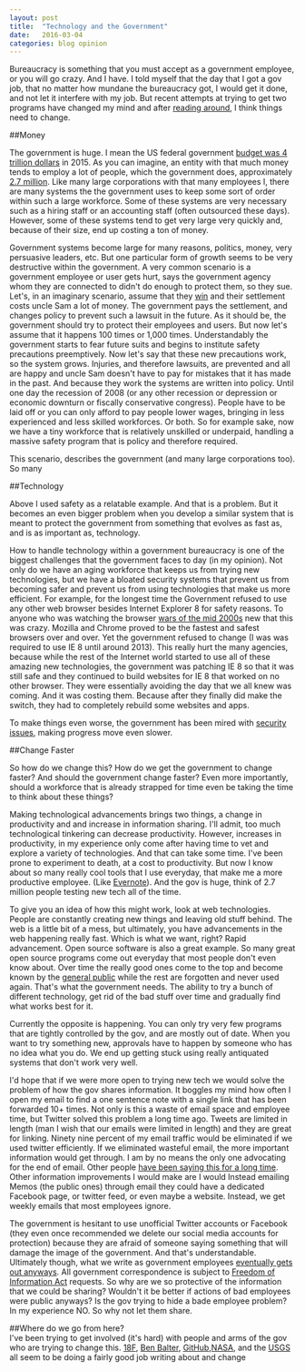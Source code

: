```yaml
---
layout: post
title:  "Technology and the Government"
date:   2016-03-04
categories: blog opinion 
---
```


Bureaucracy is something that you must accept as a government employee, or you will go crazy.  And I have.  I told myself that the day that I got a gov job, that no matter how mundane the bureaucracy got, I would get it done, and not let it interfere with my job.  But recent attempts at trying to get two programs have changed my mind and after [reading around][fedramp], I think things need to change. 

##Money

The government is huge.  I mean the US federal government  [ budget was 4 trillion dollars][budget] in 2015.  As you can imagine, an entity with that much money tends to employ a lot of people, which the government does, approximately [2.7 million][workforce]. Like many large corporations with that many employees I, there are many systems the the government uses to keep some sort of order within such a large workforce. Some of these systems are very necessary such as a hiring staff or an accounting staff (often outsourced these days).  However, some of these systems tend to get very large very quickly and, because of their size, end up costing a ton of money.  

Government systems become large for many reasons, politics, money, very persuasive leaders, etc.  But one particular form of growth seems to be very destructive within the government.  A very common scenario is a government employee or user gets hurt, says the government agency whom they are connected to didn't do enough to protect them, so they sue.  Let's, in an imaginary scenario, assume that they [win][lawsuit] and their settlement costs uncle Sam a lot of money.  The government pays the settlement, and changes policy to prevent such a lawsuit in the future. As it should be, the government should try to protect their employees and users.  But now let's assume that it happens 100 times or 1,000 times.  Understandably the government starts to fear future suits and begins to institute safety precautions preemptively.  Now let's say that these new precautions work, so the system grows.  Injuries, and therefore lawsuits, are prevented and all are happy and uncle Sam doesn't have to pay for mistakes that it has made in the past. And because they work the systems are written into policy. Until one day the recession of 2008 (or any other recession or depression or economic downturn or fiscally conservative congress).  People have to be laid off or you can only afford to pay people lower wages, bringing in less experienced and less skilled workforces.  Or both.  So for example sake, now we have a tiny workforce that is relatively unskilled or underpaid, handling a massive safety program that is policy and therefore required.  

This scenario, describes the government (and many large corporations too). So many 


##Technology

Above I used safety as a relatable example. And that is a problem. But it becomes an even bigger problem when you develop a similar system that is meant to protect the government from something that evolves as fast as, and is as important as, technology.  

How to handle technology within a government bureaucracy is one of the biggest challenges that the government faces to day (in my opinion).  Not only do we have an aging workforce that keeps us from trying new technologies, but we have a bloated security systems that prevent us from becoming safer and prevent us from using technologies that make us more efficient.  For example, for the longest time the Government refused to use any other web browser besides Internet Explorer 8 for safety reasons.  To anyone who was watching the browser [wars of the mid 2000s][browser] new that this was crazy.  Mozilla and Chrome proved to be the fastest and safest browsers over and over.  Yet the government refused to change (I was was required to use IE 8 until around 2013).  This really hurt the many agencies, because while the rest of the Internet world started to use all of these amazing new technologies, the government was patching IE 8 so that it was still safe and they continued to build websites for IE 8 that worked on no other browser.  They were essentially avoiding the day that we all knew was coming.  And it was costing them. Because after they finally did make the switch, they had to completely rebuild some websites and apps.  

To make things even worse, the government has been mired with [security issues][opmhack], making progress move even slower. 

##Change Faster

So how do we change this? How do we get the government to change faster? And should the government change faster? Even more importantly, should a workforce that is already strapped for time even be taking the time to think about these things? 

Making technological advancements brings two things, a change in productivity and and increase in information sharing. I'll admit, too much technological tinkering can decrease productivity.  However, increases in productivity, in my experience only come after having time to vet and explore a variety of technologies.  And that can take some time. I've been prone to experiment to death, at a cost to productivity.  But now I know about so many really cool tools that I use everyday, that make me a more productive employee.  (Like [Evernote][evernote]).  And the gov is huge, think of 2.7 million people testing new tech all of the time.  

To give you an idea of how this might work, look at web technologies. People are constantly creating new things and leaving old stuff behind.  The web is a little bit of a mess, but ultimately, you have advancements in the web happening really fast. Which is what we want, right?  Rapid advancement.  Open source software is also a great example.  So many great open source programs come out everyday that most people don't even know about.  Over time the really good ones come to the top and become known by the [general public][mozilla] while the rest are forgotten and never used again. That's what the government needs.  The ability to try a bunch of different technology, get rid of the bad stuff over time and gradually find what works best for it.  

Currently the opposite is happening.  You can only try very few programs that are tightly controlled by the gov, and are mostly out of date. When you want to try something new, approvals have to happen by someone who has no idea what you do.  We end up getting stuck using really antiquated systems that don't work very well. 

I'd hope that if we were more open to trying new tech we would solve the problem of how the gov shares information.  It boggles my mind how often I open my email to find a one sentence note with a single link that has been forwarded 10+ times.  Not only is this a waste of email space and employee time, but Twitter solved this  problem a long time ago. Tweets are limited in length (man I wish that our emails were limited in length) and they are great for linking.  Ninety nine percent of my email traffic would be eliminated if we used twitter efficiently.  If we eliminated wasteful email, the more important information would get through. I am by no means the only one advocating for the end of email.  Other people [have been saying this for a long time][email]. Other information improvements I would make are  I would Instead emailing Memos (the public ones) through email they could have a dedicated Facebook page, or twitter feed, or even maybe a website.  Instead, we get weekly emails that most employees ignore. 

The government is hesitant to use unofficial Twitter accounts or Facebook (they even once recommended we delete our social media accounts for protection) because they are afraid of someone saying something that will damage the image of the government.  And that's understandable.   Ultimately though, what we write as government employees [eventually gets out anyways][mms].  All government correspondence is subject to [Freedom of Information Act][FOIA] requests. So why are we so protective of the information that we could be sharing? Wouldn't it be better if actions of bad employees were public anyways?  Is the gov trying to hide a bade employee problem? In my experience NO.  So why not let them share. 

##Where do we go from here?   
I've been trying to get involved (it's hard) with people and arms of the gov who are trying to change this.  [18F][18F], [Ben Balter][Ben], [GitHub][github],[NASA][NASA], and the [USGS][USGS] all seem to be doing a fairly good job writing about and change


[fedramp]:		http://ben.balter.com/2014/07/29/fedramp/

[budget]:		https://en.wikipedia.org/wiki/United_States_federal_budget#Total_outlays_in_recent_budget_submissions

[workforce]:	http://economix.blogs.nytimes.com/2013/10/22/bloated-government-federal-employment-at-47-year-low/

[lawsuit]:		http://www.heraldextra.com/news/local/crime-and-courts/family-awarded-million-in-bear-attack-lawsuit/article_47a6ff34-75e5-11e0-afff-001cc4c03286.html	

[browser]: 		https://www.quora.com/How-did-Internet-Explorer-lose-to-other-browsers-such-as-Chrome-and-Firefox

[opmhack]:		https://en.wikipedia.org/wiki/Office_of_Personnel_Management_data_breach

[evernote]:  	https://evernote.com/?var=3	

[mms]:			https://en.wikipedia.org/wiki/Minerals_Management_Service#Criticism_and_controversies

[FOIA]:			https://en.wikipedia.org/wiki/Freedom_of_Information_Act_(United_States)

[mozilla]:		http://www.cio.com/article/2980282/open-source-tools/7-top-open-source-projects-and-the-faces-behind-them.html#slide6

[email]:		http://qz.com/359726/email-lets-other-people-schedule-your-life-heres-how-to-stop-it/	

[USGS]:			http://www.usgs.gov/tech-transfer/

[NASA]:			https://www.nasa.gov/topics/technology/index.html

[Ben]:			http://ben.balter.com/

[github]:		https://government.github.com/

[18F]:			https://18f.gsa.gov/	

